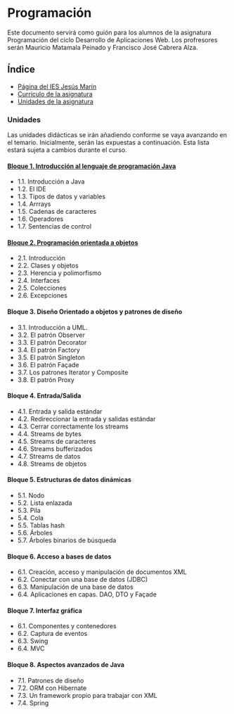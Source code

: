 # Programación

Este documento servirá como guión para los alumnos de la asignatura Programación del ciclo Desarrollo de Aplicaciones Web. Los profresores serán Mauricio Matamala Peinado y Francisco José Cabrera Alza.

## Índice

- [Página del IES Jesús Marín](https://politecnicomalaga.com/)
- [Currículo de la asignatura](docs/curriculo.md)
- [Unidades de la asignatura](#unidades)

### Unidades

Las unidades didácticas se irán añadiendo conforme se vaya avanzando en el temario. Inicialmente, serán las expuestas a continuación. Esta lista estará sujeta a cambios durante el curso.

#### [Bloque 1. Introducción al lenguaje de programación Java](Introduccion/README.md)
- 1.1. Introducción a Java
- 1.2. El IDE
- 1.3. Tipos de datos y variables
- 1.4. Arrrays
- 1.5. Cadenas de caracteres
- 1.6. Operadores
- 1.7. Sentencias de control

#### [Bloque 2. Programación orientada a objetos](ProgramacionOO/README.md)
- 2.1. Introducción
- 2.2. Clases y objetos
- 2.3. Herencia y polimorfismo
- 2.4. Interfaces
- 2.5. Colecciones
- 2.6. Excepciones

#### Bloque 3. Diseño Orientado a objetos y patrones de diseño
- 3.1. Introducción a UML.
- 3.2. El patrón Observer 
- 3.3. El patrón Decorator
- 3.4. El patrón Factory
- 3.5. El patrón Singleton
- 3.6. El patrón Façade
- 3.7. Los patrones Iterator y Composite
- 3.8. El patrón Proxy

#### Bloque 4. Entrada/Salida
- 4.1. Entrada y salida estándar
- 4.2. Redireccionar la entrada y salidas estándar
- 4.3. Cerrar correctamente los streams
- 4.4. Streams de bytes
- 4.5. Streams de caracteres
- 4.6. Streams bufferizados
- 4.7. Streams de datos
- 4.8. Streams de objetos

#### Bloque 5. Estructuras de datos dinámicas
- 5.1. Nodo
- 5.2. Lista enlazada
- 5.3. Pila
- 5.4. Cola
- 5.5. Tablas hash
- 5.6. Árboles
- 5.7. Árboles binarios de búsqueda

#### Bloque 6. Acceso a bases de datos
- 6.1. Creación, acceso y manipulación de documentos XML
- 6.2. Conectar con una base de datos (JDBC)
- 6.3. Manipulación de una base de datos
- 6.4. Aplicaciones en capas. DAO, DTO y Façade

#### Bloque 7. Interfaz gráfica
- 6.1. Componentes y contenedores
- 6.2. Captura de eventos
- 6.3. Swing
- 6.4. MVC

#### Bloque 8. Aspectos avanzados de Java
- 7.1. Patrones de diseño
- 7.2. ORM con Hibernate
- 7.3. Un framework propio para trabajar con XML
- 7.4. Spring
